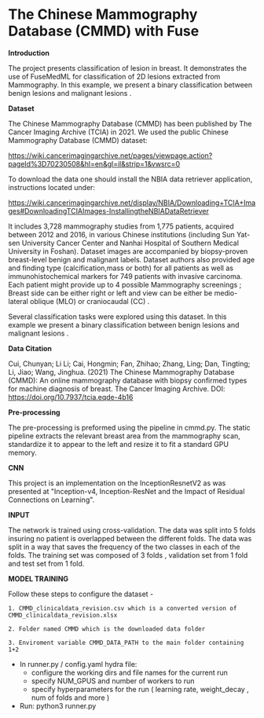 # The Chinese Mammography Database (CMMD) with Fuse
**Introduction**

The project presents classification of lesion in breast.
It demonstrates the use of FuseMedML for classification of 2D lesions extracted from Mammography.
In this example, we present a binary classification between benign lesions and malignant lesions .


**Dataset**

The Chinese Mammography Database (CMMD) has been published by The Cancer Imaging Archive (TCIA) in 2021.
We used the public Chinese Mammography Database (CMMD) dataset:

https://wiki.cancerimagingarchive.net/pages/viewpage.action?pageId%3D70230508&hl=en&gl=il&strip=1&vwsrc=0

To download the data one should install the NBIA data retriever application, instructions located under:

https://wiki.cancerimagingarchive.net/display/NBIA/Downloading+TCIA+Images#DownloadingTCIAImages-InstallingtheNBIADataRetriever

It includes 3,728 mammography studies from 1,775 patients, acquired between 2012
and 2016, in various Chinese institutions (including Sun Yat-sen University Cancer Center and Nanhai Hospital of Southern Medical University in Foshan).
Dataset images are accompanied by biopsy-proven breast-level benign and malignant labels.
Dataset authors also provided age and finding type (calcification,mass or both) for all patients as well as immunohistochemical markers for 749 patients with invasive carcinoma.
Each patient might provide up to 4 possible Mammography screenings ; Breast side can be either right or left and view can be either be medio-lateral oblique (MLO) or craniocaudal (CC) .

Several classification tasks were explored using this dataset. In this example we present a binary classification between benign lesions and malignant lesions .

**Data Citation**

Cui, Chunyan; Li Li; Cai, Hongmin; Fan, Zhihao; Zhang, Ling; Dan, Tingting; Li, Jiao; Wang, Jinghua. (2021) The Chinese Mammography Database (CMMD): An online mammography database with biopsy confirmed types for machine diagnosis of breast. The Cancer Imaging Archive. DOI: https://doi.org/10.7937/tcia.eqde-4b16


**Pre-processing**

The pre-processing is preformed using the pipeline in cmmd.py.
The static pipeline extracts the relevant breast area from the mammography scan, standardize it to appear to the left and resize it to fit a standard GPU memory.


**CNN**

This project is an implementation on the InceptionResnetV2 as was presented at
"Inception-v4, Inception-ResNet and the Impact of Residual Connections on Learning".

**INPUT**

The network is trained using cross-validation.
The data was split into 5 folds insuring no patient is overlapped between the different folds. The data was split in
a way that saves the frequency of the two classes in each of the folds.
The training set was composed of 3 folds , validation set from 1 fold and test set from 1 fold.



**MODEL TRAINING**

Follow these steps to configure the dataset  -

    1. CMMD_clinicaldata_revision.csv which is a converted version of CMMD_clinicaldata_revision.xlsx

    2. Folder named CMMD which is the downloaded data folder

    3. Enviroment variable CMMD_DATA_PATH to the main folder containing 1+2

* In runner.py / config.yaml hydra file:
    - configure the working dirs and file names for the current run
    - specify NUM_GPUS and number of workers to run
    - specify hyperparameters for the run ( learning rate, weight_decay , num of folds and more )
* Run:
    python3 runner.py
